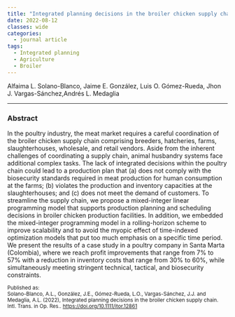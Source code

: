 ```yaml
---
title: "Integrated planning decisions in the broiler chicken supply chain"
date: 2022-08-12
classes: wide
categories:
  - journal article
tags:
  - Integrated planning
  - Agriculture
  - Broiler
---
```


Alfaima L. Solano-Blanco, Jaime E. González, Luis O. Gómez-Rueda, Jhon J. Vargas-Sánchez,Andrés L. Medaglia

---

### Abstract

In the poultry industry, the meat market requires a careful coordination of the broiler chicken supply chain comprising breeders, hatcheries, farms, slaughterhouses, wholesale, and retail vendors. Aside from the inherent challenges of coordinating a supply chain, animal husbandry systems face additional complex tasks. The lack of integrated decisions within the poultry chain could lead to a production plan that (a) does not comply with the biosecurity standards required in meat production for human consumption at the farms; (b) violates the production and inventory capacities at the slaughterhouses; and (c) does not meet the demand of customers. To streamline the supply chain, we propose a mixed-integer linear programming model that supports production planning and scheduling decisions in broiler chicken production facilities. In addition, we embedded the mixed-integer programming model in a rolling-horizon scheme to improve scalability and to avoid the myopic effect of time-indexed optimization models that put too much emphasis on a specific time period. We present the results of a case study in a poultry company in Santa Marta (Colombia), where we reach profit improvements that range from 7% to 57% with a reduction in inventory costs that range from 30% to 60%, while simultaneously meeting stringent technical, tactical, and biosecurity constraints.

<span class="__dimensions_badge_embed__" data-doi="10.1111/itor.12861" data-style="small_circle"></span><script async src="https://badge.dimensions.ai/badge.js" charset="utf-8"></script>

<sup>Published as: <br>
Solano-Blanco, A.L., González, J.E., Gómez-Rueda, L.O., Vargas-Sánchez, J.J. and Medaglia, A.L. (2022), Integrated planning decisions in the broiler chicken supply chain. Intl. Trans. in Op. Res.. https://doi.org/10.1111/itor.12861
</sup>